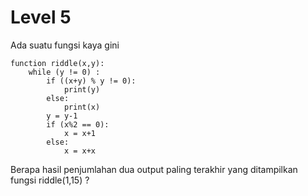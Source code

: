 # Level 5
Ada suatu fungsi kaya gini
```
function riddle(x,y):
    while (y != 0) :
        if ((x+y) % y != 0):
            print(y)
        else:
            print(x)
        y = y-1
        if (x%2 == 0):
            x = x+1
        else:
            x = x+x 
```
Berapa hasil penjumlahan dua output paling terakhir yang ditampilkan fungsi riddle(1,15) ?

